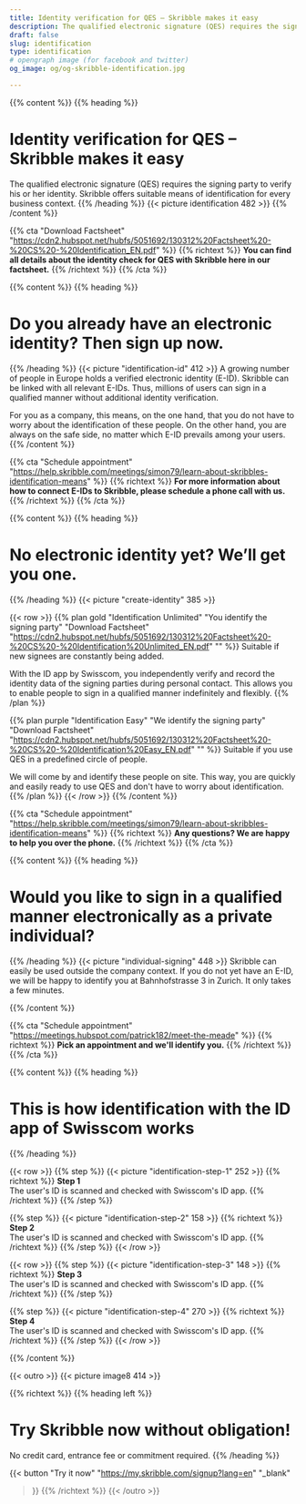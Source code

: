 ```yaml
---
title: Identity verification for QES – Skribble makes it easy
description: The qualified electronic signature (QES) requires the signing party to verify his or her identity. Skribble offers suitable means of identification for every business context.
draft: false
slug: identification
type: identification
# opengraph image (for facebook and twitter)
og_image: og/og-skribble-identification.jpg

---
```


{{% content %}}
{{% heading %}}
# Identity verification for QES – Skribble makes it easy
The qualified electronic signature (QES) requires the signing party to verify his or her identity. Skribble offers suitable means of identification for every business context.
{{% /heading %}}
{{< picture identification 482 >}}
{{% /content %}}

{{% cta
  "Download Factsheet"
  "https://cdn2.hubspot.net/hubfs/5051692/130312%20Factsheet%20-%20CS%20-%20Identification_EN.pdf"
%}}
{{% richtext %}}
**You can find all details about the identity check for QES with Skribble here in our factsheet.**
{{% /richtext %}}
{{% /cta %}}

[//]: # (--------------------------------------------------------------------------------------------------------------)

{{% content %}}
{{% heading %}}
# Do you already have an electronic identity? Then sign up now.
{{% /heading %}}
{{< picture "identification-id" 412 >}}
A growing number of people in Europe holds a verified electronic identity (E-ID). Skribble can be linked with all relevant E-IDs. Thus, millions of users can sign in a qualified manner without additional identity verification.

For you as a company, this means, on the one hand, that you do not have to worry about the identification of these people. On the other hand, you are always on the safe side, no matter which E-ID prevails among your users.
{{% /content %}}

{{% cta
  "Schedule appointment"
  "https://help.skribble.com/meetings/simon79/learn-about-skribbles-identification-means"
%}}
{{% richtext %}}
**For more information about how to connect E-IDs to Skribble, please schedule a phone call with us.**
{{% /richtext %}}
{{% /cta %}}

[//]: # (--------------------------------------------------------------------------------------------------------------)

{{% content %}}
{{% heading %}}
# No electronic identity yet? We’ll get you one.
{{% /heading %}}
{{< picture "create-identity" 385 >}}

{{< row >}}
{{% plan
  gold
  "Identification Unlimited"
  "You identify the signing party"
  "Download Factsheet"
  "https://cdn2.hubspot.net/hubfs/5051692/130312%20Factsheet%20-%20CS%20-%20Identification%20Unlimited_EN.pdf"
  ""
%}}
Suitable if new signees are constantly being added.

With the ID app by Swisscom, you independently verify and record the identity data of the signing parties during personal contact. This allows you to enable people to sign in a qualified manner indefinitely and flexibly.
{{% /plan %}}

{{% plan
  purple
  "Identification Easy"
  "We identify the signing party"
  "Download Factsheet"
  "https://cdn2.hubspot.net/hubfs/5051692/130312%20Factsheet%20-%20CS%20-%20Identification%20Easy_EN.pdf"
  ""
%}}
Suitable if you use QES in a predefined circle of people.

We will come by and identify these people on site. This way, you are quickly and easily ready to use QES and don't have to worry about identification.
{{% /plan %}}
{{< /row >}}
{{% /content %}}

{{% cta
  "Schedule appointment"
  "https://help.skribble.com/meetings/simon79/learn-about-skribbles-identification-means"
%}}
{{% richtext %}}
**Any questions? We are happy to help you over the phone.**
{{% /richtext %}}
{{% /cta %}}

[//]: # (--------------------------------------------------------------------------------------------------------------)

{{% content %}}
{{% heading %}}
# Would you like to sign in a qualified manner electronically as a private individual?
{{% /heading %}}
{{< picture "individual-signing" 448 >}}
Skribble can easily be used outside the company context. If you do not yet have an E-ID, we will be happy to identify you at Bahnhofstrasse 3 in Zurich. It only takes a few minutes.

{{% /content %}}

{{% cta
  "Schedule appointment"
  "https://meetings.hubspot.com/patrick182/meet-the-meade"
%}}
{{% richtext %}}
**Pick an appointment and we'll identify you.**
{{% /richtext %}}
{{% /cta %}}

[//]: # (--------------------------------------------------------------------------------------------------------------)

{{% content %}}
{{% heading %}}
# This is how identification with the ID app of Swisscom works
{{% /heading %}}

{{< row >}}
{{% step %}}
{{< picture "identification-step-1" 252 >}}
{{% richtext %}}
**Step 1**<br>
The user's ID is scanned and checked with Swisscom's ID app.
{{% /richtext %}}
{{% /step %}}

{{% step %}}
{{< picture "identification-step-2" 158 >}}
{{% richtext %}}
**Step 2**<br>
The user's ID is scanned and checked with Swisscom's ID app.
{{% /richtext %}}
{{% /step %}}
{{< /row >}}

{{< row >}}
{{% step %}}
{{< picture "identification-step-3" 148 >}}
{{% richtext %}}
**Step 3**<br>
The user's ID is scanned and checked with Swisscom's ID app.
{{% /richtext %}}
{{% /step %}}

{{% step %}}
{{< picture "identification-step-4" 270 >}}
{{% richtext %}}
**Step 4**<br>
The user's ID is scanned and checked with Swisscom's ID app.
{{% /richtext %}}
{{% /step %}}
{{< /row >}}

{{% /content %}}

[//]: # (--------------------------------------------------------------------------------------------------------------)

{{< outro >}}
{{< picture image8 414 >}}

{{% richtext %}}
{{% heading left %}}
# Try Skribble now without obligation!
No credit card, entrance fee or commitment required.
{{% /heading %}}

{{< button
  "Try it now"
  "https://my.skribble.com/signup?lang=en"
  "_blank"
>}}
{{% /richtext %}}
{{< /outro >}}